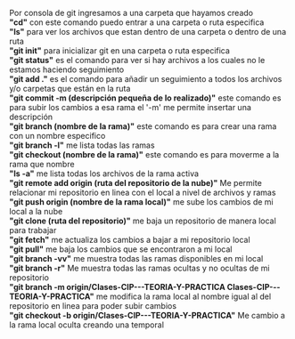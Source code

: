 Por consola de git ingresamos a una carpeta que hayamos creado<br>
<b>"cd"</b> con este comando puedo entrar a una carpeta o ruta especifica<br>
<b>"ls"</b> para ver los archivos que estan dentro de una carpeta o dentro de una ruta<br>
<b>"git init"</b> para inicializar git en una carpeta o ruta especifica<br>
<b>"git status"</b> es el comando para ver si hay archivos a los cuales no le estamos haciendo seguimiento<br>
<b>"git add ."</b> es el comando para añadir un seguimiento a todos los archivos y/o carpetas que están en la ruta<br>
<b>"git commit -m (descripción pequeña de lo realizado)"</b> este comando es para subir los cambios a esa rama el '-m' me permite insertar una descripción<br>
<b>"git branch (nombre de la rama)"</b> este comando es para crear una rama con un nombre especifico<br>
<b>"git branch -l"</b> me lista todas las ramas<br>
<b>"git checkout (nombre de la rama)"</b> este comando es para moverme a la rama que nombre<br>
<b>"ls -a"</b> me lista todas los archivos de la rama activa<br>
<b>"git remote add origin (ruta del repositorio de la nube)"</b> Me permite relacionar mi repositorio en linea con el local a nivel de archivos y ramas<br>
<b>"git push origin (nombre de la rama local)"</b> me sube los cambios de mi local a la nube<br>
<b>"git clone (ruta del repositorio)"</b> me baja un repositorio de manera local para trabajar<br>
<b>"git fetch"</b> me actualiza los cambios a bajar a mi repositorio local<br>
<b>"git pull"</b> me baja los cambios que se encontraron a mi local<br>
<b>"git branch -vv"</b> me muestra todas las ramas disponibles en mi local<br>
<b>"git branch -r"</b> Me muestra todas las ramas ocultas y no ocultas de mi repositorio<br>
<b>"git branch -m origin/Clases-CIP---TEORIA-Y-PRACTICA Clases-CIP---TEORIA-Y-PRACTICA"</b> me modifica la rama local al nombre igual al del repositorio en linea para poder subir cambios<br>
<b>"git checkout -b origin/Clases-CIP---TEORIA-Y-PRACTICA"</b> Me cambio a la rama local oculta creando una temporal<br>
